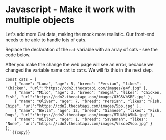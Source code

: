 # Javascript - Make it work with multiple objects

Let's add more Cat data, making the mock more realistic. Our front-end needs to be able to handle lots of cats.

Replace the declaration of the `cat` variable with an array of cats - see the code below.

After you make the change the web page will see an error, because we changed the variable name `cat` to `cats`. We will fix this in the next step.

``` 
const cats = [
    { "name": "Luna", "age": 5, "breed": "Persian", "likes": "Chicken", "url":"https://cdn2.thecatapi.com/images/e4f.jpg" }, 
    { "name": "Milo", "age": 3, "breed": "Bengal", "likes": "Chicken, Fish", "url":"https://cdn2.thecatapi.com/images/U3G5VhSBE.jpg" }, 
    { "name": "Oliver", "age": 7, "breed": "Persian", "likes": "Fish, Chips", "url":"https://cdn2.thecatapi.com/images/5pp.jpg" }, 
    { "name": "Bella", "age": 12, "breed": "Siamese", "likes": "Fish, Dogs", "url":"https://cdn2.thecatapi.com/images/MTU4NjA5NA.jpg" }, 
    { "name": "Willow", "age": 1, "breed": "Savannah", "likes": "None", "url":"https://cdn2.thecatapi.com/images/VsxceZVop.jpg" }
]; 
```{{copy}}